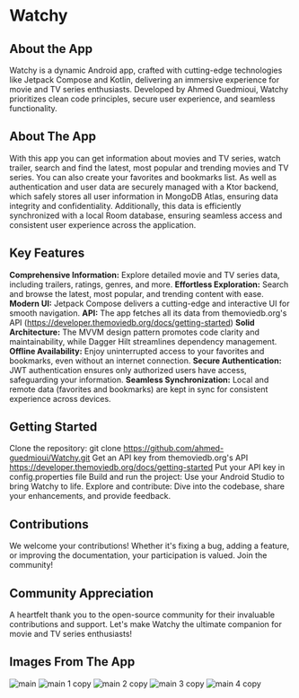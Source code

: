 # Watchy

## About the App
 Watchy is a dynamic Android app, crafted with cutting-edge technologies like Jetpack Compose and Kotlin, delivering an immersive experience for movie and TV series enthusiasts. Developed by Ahmed Guedmioui, Watchy prioritizes clean code principles, secure user experience, and seamless functionality.

## About The App
With this app you can get information about movies and TV series, watch trailer, search and find the latest, most popular and trending movies and TV series. You can also create your favorites and bookmarks list. As well as authentication and user data are securely managed with a Ktor backend, which safely stores all user information in MongoDB Atlas, ensuring data integrity and confidentiality. Additionally, this data is efficiently synchronized with a local Room database, ensuring seamless access and consistent user experience across the application.


## Key Features
**Comprehensive Information:** Explore detailed movie and TV series data, including trailers, ratings, genres, and more.
**Effortless Exploration:** Search and browse the latest, most popular, and trending content with ease.
**Modern UI:** Jetpack Compose delivers a cutting-edge and interactive UI for smooth navigation.
**API:** The app fetches all its data from themoviedb.org's API (https://developer.themoviedb.org/docs/getting-started)
**Solid Architecture:** The MVVM design pattern promotes code clarity and maintainability, while Dagger Hilt streamlines dependency management.
**Offline Availability:** Enjoy uninterrupted access to your favorites and bookmarks, even without an internet connection.
**Secure Authentication:** JWT authentication ensures only authorized users have access, safeguarding your information.
**Seamless Synchronization:** Local and remote data (favorites and bookmarks) are kept in sync for consistent experience across devices.


## Getting Started
Clone the repository: git clone https://github.com/ahmed-guedmioui/Watchy.git
Get an API key from themoviedb.org's API https://developer.themoviedb.org/docs/getting-started
Put your API key in config.properties file
Build and run the project: Use your Android Studio to bring Watchy to life.
Explore and contribute: Dive into the codebase, share your enhancements, and provide feedback.


## Contributions
We welcome your contributions! Whether it's fixing a bug, adding a feature, or improving the documentation, your participation is valued. Join the community!

## Community Appreciation
A heartfelt thank you to the open-source community for their invaluable contributions and support. Let's make Watchy the ultimate companion for movie and TV series enthusiasts!


## Images From The App
![main](https://github.com/ahmed-guedmioui-courses/Watchy/assets/59929234/993621f7-f094-423b-a43b-5343ea3c6eed)
![main 1 copy](https://github.com/ahmed-guedmioui-projects/Watchy/assets/59929234/4a52aa83-c9e8-4c2b-b6e9-c024b790af80)
![main 2 copy](https://github.com/ahmed-guedmioui-projects/Watchy/assets/59929234/8ec0b956-a02b-4f42-b8d2-1345c4f38f57)
![main 3 copy](https://github.com/ahmed-guedmioui-projects/Watchy/assets/59929234/5c59b40e-f3a3-44d5-b938-5746cb854a68)
![main 4 copy](https://github.com/ahmed-guedmioui-projects/Watchy/assets/59929234/f719f633-6db4-4ecb-a2ff-29b4591f0bd9)
